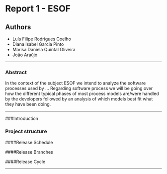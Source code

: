 # Report 1 - ESOF

## Authors

* Luís Filipe Rodrigues Coelho
* Diana Isabel Garcia Pinto
* Marisa Daniela Quintal Oliveira
* João Araújo

---
### Abstract
In the context of the subject ESOF we intend to analyze the software processes used by ...
Regarding software process we will be going over how the different typical phases of most process models are/were handled by the developers followed by an analysis of which models best fit what they have been doing.

---

###Introduction

### Project structure


####Release Schedule
  
####Release Branches


####Release Cycle


---
